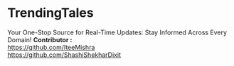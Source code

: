 # TrendingTales
Your One-Stop Source for Real-Time Updates: Stay Informed Across Every Domain!
<b>Contributor :</b> <br>
https://github.com/IteeMishra <br>
https://github.com/ShashiShekharDixit



